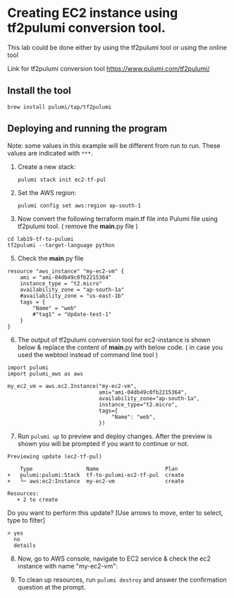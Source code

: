 

# Creating EC2 instance using tf2pulumi conversion tool. 

This lab could be done either by using the tf2pulumi tool or using the online tool

Link for tf2pulumi conversion tool https://www.pulumi.com/tf2pulumi/

## Install the tool
```
brew install pulumi/tap/tf2pulumi

```

## Deploying and running the program

Note: some values in this example will be different from run to run.  These values are indicated
with `***`.

1. Create a new stack:

    ```
    pulumi stack init ec2-tf-pul
    ```

2. Set the AWS region:

    ```
    pulumi config set aws:region ap-south-1
    
    ```
4. Now convert the following terraform main.tf file into Pulumi file using tf2pulumi tool. ( remove the __main__.py file )

```
cd lab19-tf-to-pulumi
tf2pulumi --target-language python

```

5. Check the __main__.py file

```
resource "aws_instance" "my-ec2-vm" {
    ami = "ami-04db49c0fb2215364"
    instance_type = "t2.micro"
    availability_zone = "ap-south-1a"
    #availability_zone = "us-east-1b"
    tags = {
        "Name" = "web"
        #"tag1" = "Update-test-1"
    }
}

```
6. The output of tf2pulumi conversion tool for ec2-instance is shown below & replace the content of __main__.py with below code. ( in case you used the webtool instead of command line tool )

```
import pulumi
import pulumi_aws as aws

my_ec2_vm = aws.ec2.Instance("my-ec2-vm",
                             ami="ami-04db49c0fb2215364",
                             availability_zone="ap-south-1a",
                             instance_type="t2.micro",
                             tags={
                                 "Name": "web",
                             })

```

7. Run `pulumi up` to preview and deploy changes.  After the preview is shown you will be
    prompted if you want to continue or not.
 ```   
 Previewing update (ec2-tf-pul)

     Type                 Name                     Plan
 +   pulumi:pulumi:Stack  tf-to-pulumi-ec2-tf-pul  create
 +   └─ aws:ec2:Instance  my-ec2-vm                create

Resources:
    + 2 to create
```
Do you want to perform this update?  [Use arrows to move, enter to select, type to filter]
```
> yes
  no
  details

```


8. Now, go to AWS console, navigate to EC2 service & check the ec2 instance with name "my-ec2-vm":
 

9. To clean up resources, run `pulumi destroy` and answer the confirmation question at the prompt.
